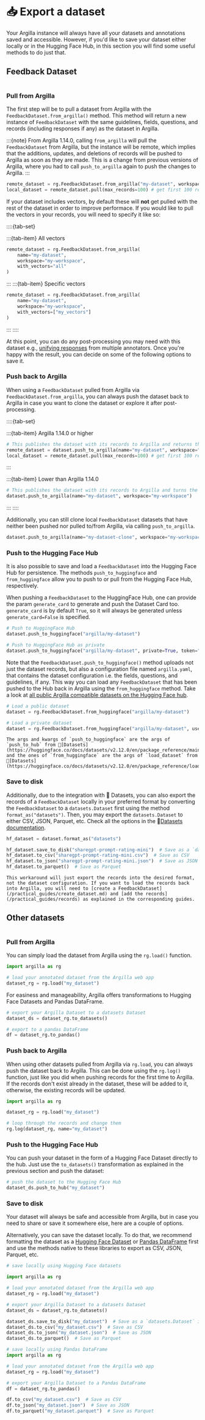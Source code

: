 # 📥 Export a dataset

Your Argilla instance will always have all your datasets and annotations saved and accessible. However, if you'd like to save your dataset either locally or in the Hugging Face Hub, in this section you will find some useful methods to do just that.

## Feedback Dataset

```{include} /_common/feedback_dataset.md
```

### Pull from Argilla

The first step will be to pull a dataset from Argilla with the `FeedbackDataset.from_argilla()` method. This method will return a new instance of `FeedbackDataset` with the same guidelines, fields, questions, and records (including responses if any) as the dataset in Argilla.

:::{note}
From Argilla 1.14.0, calling `from_argilla` will pull the `FeedbackDataset` from Argilla, but the instance will be remote, which implies that the additions, updates, and deletions of records will be pushed to Argilla as soon as they are made. This is a change from previous versions of Argilla, where you had to call `push_to_argilla` again to push the changes to Argilla.
:::

```python
remote_dataset = rg.FeedbackDataset.from_argilla("my-dataset", workspace="my-workspace")
local_dataset = remote_dataset.pull(max_records=100) # get first 100 records
```

If your dataset includes vectors, by default these will **not** get pulled with the rest of the dataset in order to improve performace. If you would like to pull the vectors in your records, you will need to specify it like so:

::::{tab-set}

:::{tab-item} All vectors
```python
remote_dataset = rg.FeedbackDataset.from_argilla(
    name="my-dataset",
    workspace="my-workspace",
    with_vectors="all"
)
```
:::
:::{tab-item} Specific vectors
```python
remote_dataset = rg.FeedbackDataset.from_argilla(
    name="my-dataset",
    workspace="my-workspace",
    with_vectors=["my_vectors"]
)
```
:::
::::

At this point, you can do any post-processing you may need with this dataset e.g., [unifying responses](collect_responses.ipynb) from multiple annotators. Once you're happy with the result, you can decide on some of the following options to save it.

### Push back to Argilla

When using a `FeedbackDataset` pulled from Argilla via `FeedbackDataset.from_argilla`, you can always push the dataset back to Argilla in case you want to clone the dataset or explore it after post-processing.

::::{tab-set}

:::{tab-item} Argilla 1.14.0 or higher
```python
# This publishes the dataset with its records to Argilla and returns the dataset in Argilla
remote_dataset = dataset.push_to_argilla(name="my-dataset", workspace="my-workspace")
local_dataset = remote_dataset.pull(max_records=100) # get first 100 records
```
:::

:::{tab-item} Lower than Argilla 1.14.0
```python
# This publishes the dataset with its records to Argilla and turns the dataset object into a dataset in Argilla
dataset.push_to_argilla(name="my-dataset", workspace="my-workspace")
```
:::
::::

Additionally, you can still clone local `FeedbackDataset` datasets that have neither been pushed nor pulled to/from Argilla, via calling `push_to_argilla`.

```python
dataset.push_to_argilla(name="my-dataset-clone", workspace="my-workspace")
```

### Push to the Hugging Face Hub

It is also possible to save and load a `FeedbackDataset` into the Hugging Face Hub for persistence. The methods `push_to_huggingface` and `from_huggingface` allow you to push to or pull from the Hugging Face Hub, respectively.

When pushing a `FeedbackDataset` to the HuggingFace Hub, one can provide the param `generate_card` to generate and push the Dataset Card too. `generate_card` is by default `True`, so it will always be generated unless `generate_card=False` is specified.

```python
# Push to HuggingFace Hub
dataset.push_to_huggingface("argilla/my-dataset")

# Push to HuggingFace Hub as private
dataset.push_to_huggingface("argilla/my-dataset", private=True, token="...")
```

Note that the `FeedbackDataset.push_to_huggingface()` method uploads not just the dataset records, but also a configuration file named `argilla.yaml`, that contains the dataset configuration i.e. the fields, questions, and guidelines, if any. This way you can load any `FeedbackDataset` that has been pushed to the Hub back in Argilla using the `from_huggingface` method. Take a look at [all public Argilla compatible datasets on the Hugging Face hub](https://huggingface.co/datasets?other=argilla).

```python
# Load a public dataset
dataset = rg.FeedbackDataset.from_huggingface("argilla/my-dataset")

# Load a private dataset
dataset = rg.FeedbackDataset.from_huggingface("argilla/my-dataset", use_auth_token=True)
```

```{note}
The args and kwargs of `push_to_huggingface` are the args of `push_to_hub` from 🤗[Datasets](https://huggingface.co/docs/datasets/v2.12.0/en/package_reference/main_classes#datasets.Dataset.push_to_hub), and the ones of `from_huggingface` are the args of `load_dataset` from 🤗[Datasets](https://huggingface.co/docs/datasets/v2.12.0/en/package_reference/loading_methods#datasets.load_dataset).
```

### Save to disk

Additionally, due to the integration with 🤗 Datasets, you can also export the records of a `FeedbackDataset` locally in your preferred format by converting the `FeedbackDataset` to a `datasets.Dataset` first using the method `format_as("datasets")`. Then, you may export the `datasets.Dataset` to either CSV, JSON, Parquet, etc. Check all the options in the 🤗[Datasets documentation](https://huggingface.co/docs/datasets/v2.12.0/en/package_reference/main_classes#datasets.Dataset.save_to_disk).

```python
hf_dataset = dataset.format_as("datasets")

hf_dataset.save_to_disk("sharegpt-prompt-rating-mini")  # Save as a `datasets.Dataset` in the local filesystem
hf_dataset.to_csv("sharegpt-prompt-rating-mini.csv")  # Save as CSV
hf_dataset.to_json("sharegpt-prompt-rating-mini.json")  # Save as JSON
hf_dataset.to_parquet()  # Save as Parquet
```

```{note}
This workaround will just export the records into the desired format, not the dataset configuration. If you want to load the records back into Argilla, you will need to [create a FeedbackDataset](/practical_guides/create_dataset.md) and [add the records](/practical_guides/records) as explained in the corresponding guides.
```

## Other datasets

```{include} /_common/other_datasets.md
```

### Pull from Argilla

You can simply load the dataset from Argilla using the `rg.load()` function.

```python
import argilla as rg

# load your annotated dataset from the Argilla web app
dataset_rg = rg.load("my_dataset")
```

For easiness and manageability, Argilla offers transformations to Hugging Face Datasets and Pandas DataFrame.

```python
# export your Argilla Dataset to a datasets Dataset
dataset_ds = dataset_rg.to_datasets()
```

```python
# export to a pandas DataFrame
df = dataset_rg.to_pandas()
```

### Push back to Argilla

When using other datasets pulled from Argilla via `rg.load`, you can always push the dataset back to Argilla. This can be done using the `rg.log()` function, just like you did when pushing records for the first time to Argilla. If the records don't exist already in the dataset, these will be added to it, otherwise, the existing records will be updated.

```python
import argilla as rg

dataset_rg = rg.load("my_dataset")

# loop through the records and change them
rg.log(dataset_rg, name="my_dataset")
```

### Push to the Hugging Face Hub

You can push your dataset in the form of a Hugging Face Dataset directly to the hub. Just use the `to_datasets()` transformation as explained in the previous section and push the dataset:

```python
# push the dataset to the Hugging Face Hub
dataset_ds.push_to_hub("my_dataset")
```

### Save to disk
Your dataset will always be safe and accessible from Argilla, but in case you need to share or save it somewhere else, here are a couple of options.

Alternatively, you can save the dataset locally. To do that, we recommend formatting the dataset as a [Hugging Face Dataset](https://huggingface.co/docs/datasets/v2.12.0/en/package_reference/main_classes#datasets.Dataset.save_to_disk) or [Pandas DataFrame](https://pandas.pydata.org/docs/reference/io.html) first and use the methods native to these libraries to export as CSV, JSON, Parquet, etc.

```python
# save locally using Hugging Face datasets

import argilla as rg

# load your annotated dataset from the Argilla web app
dataset_rg = rg.load("my_dataset")

# export your Argilla Dataset to a datasets Dataset
dataset_ds = dataset_rg.to_datasets()

dataset_ds.save_to_disk("my_dataset")  # Save as a `datasets.Dataset` in the local filesystem
dataset_ds.to_csv("my_dataset.csv")  # Save as CSV
dataset_ds.to_json("my_dataset.json")  # Save as JSON
dataset_ds.to_parquet()  # Save as Parquet
```

```python
# save locally using Pandas DataFrame
import argilla as rg

# load your annotated dataset from the Argilla web app
dataset_rg = rg.load("my_dataset")

# export your Argilla Dataset to a Pandas DataFrame
df = dataset_rg.to_pandas()

df.to_csv("my_dataset.csv")  # Save as CSV
df.to_json("my_dataset.json")  # Save as JSON
df.to_parquet("my_dataset.parquet")  # Save as Parquet
```